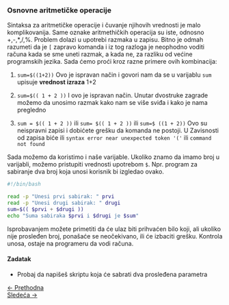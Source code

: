 <link rel="stylesheet" href="/UNIX-beginner-course/assets/css/custom.css">

### Osnovne aritmetičke operacije
Sintaksa za aritmetičke operacije i čuvanje njihovih vrednosti je malo komplikovanija. Same oznake aritmethičkih operacija su iste, odnosno +,-,*,/,%. Problem dolazi u upotrebi razmaka u zapisu. Bitno je odmah razumeti da je `[` zapravo komanda i iz tog razloga je neophodno voditi računa kada se sme uneti razmak, a kada ne, za razliku od većine programskih jezika.
Sada ćemo proći kroz razne primere ovih kombinacija:

1. `sum=$((1+2))`
Ovo je ispravan način i govori nam da se u varijablu `sum` upisuje **vrednost izraza** 1+2

2. `sum=$(( 1 + 2 ))`
I ovo je ispravan način. Unutar dvostruke zagrade možemo da unosimo razmak kako nam se više sviđa i kako je nama pregledno

3. `sum = $(( 1 + 2 ))` ili `sum= $(( 1 + 2 ))` ili `sum=$ ((1 + 2))`
Ovo su neispravni zapisi i dobićete grešku da komanda ne postoji. U Zavisnosti od zapisa biće ili `syntax error near unexpected token '('` ili `command not found`

Sada možemo da koristimo i naše varijable. Ukoliko znamo da imamo broj u varijabli, možemo pristupiti vrednosti upotrebom `$`. Npr. program za sabiranje dva broj koja unosi korisnik bi izgledao ovako.

```bash
#!/bin/bash

read -p "Unesi prvi sabirak: " prvi
read -p "Unesi drugi sabirak: " drugi
sum=$(( $prvi + $drugi ))
echo "Suma sabiraka $prvi i $drugi je $sum"
```

Isprobavanjem možete primetiti da će ulaz biti prihvaćen bilo koji, ali ukoliko nije prosleđen broj, ponašaće se neočekivano, ili će izbaciti grešku. Kontrola unosa, ostaje na programeru da vodi računa.

#### Zadatak
* Probaj da napišeš skriptu koja će sabrati dva prosleđena parametra

<div class="nav-buttons-wrapper">
  <div class="nav-left">
    <a href="6_7-read.html" class="button-nav">← Prethodna</a>
  </div>
  <div class="nav-right">
    <a href="6_9-if.html" class="button-nav">Sledeća →</a>
  </div>
</div>